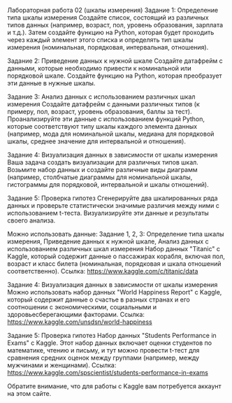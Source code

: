 Лабораторная работа 02 (шкалы измерения)
Задание 1: Определение типа шкалы измерения
Создайте список, состоящий из различных типов данных (например, возраст, пол, уровень образования, зарплата и т.д.). Затем создайте функцию на Python, которая будет проходить через каждый элемент этого списка и определять тип шкалы измерения (номинальная, порядковая, интервальная, отношения).

Задание 2: Приведение данных к нужной шкале
Создайте датафрейм с данными, которые необходимо привести к номинальной или порядковой шкале. Создайте функцию на Python, которая преобразует эти данные в нужные шкалы.

Задание 3: Анализ данных с использованием различных шкал измерения
Создайте датафрейм с данными различных типов (к примеру, пол, возраст, уровень образования, баллы за тест). Проанализируйте эти данные с использованием функций Python, которые соответствуют типу шкалы каждого элемента данных (например, мода для номинальной шкалы, медиана для порядковой шкалы, среднее значение для интервальной и отношения).

Задание 4: Визуализация данных в зависимости от шкалы измерения
Ваша задача создать визуализации для различных типов шкал. Возьмите набор данных и создайте различные виды диаграмм (например, столбчатые диаграммы для номинальной шкалы, гистограммы для порядковой, интервальной и шкалы отношений).

Задание 5: Проверка гипотез
Сгенерируйте два шкалированных ряда данных и проверьте статистически значимые различия между ними с использованием t-теста. Визуализируйте эти данные и результаты своего анализа.

Можно использовать данные:
Задание 1, 2, 3: Определение типа шкалы измерения, Приведение данных к нужной шкале, Анализ данных с использованием различных шкал измерения
Набор данных "Titanic" с Kaggle, который содержит данные о пассажирах корабля, включая пол, возраст и класс билета (номинальная, порядковая и шкала отношений соответственно). 
Ссылка: https://www.kaggle.com/c/titanic/data

Задание 4: Визуализация данных в зависимости от шкалы измерения
Можно использовать набор данных "World Happiness Report" с Kaggle, который содержит данные о счастье в разных странах и его соотношении с экономическими, социальными и здоровьесберегающими факторами.
Ссылка: https://www.kaggle.com/unsdsn/world-happiness

Задание 5: Проверка гипотез
Набор данных "Students Performance in Exams" с Kaggle. Этот набор данных включает оценки студентов по математике, чтению и письму, и тут можно провести t-тест для сравнения средних оценок между группами (например, между мужчинами и женщинами).
Ссылка: https://www.kaggle.com/spscientist/students-performance-in-exams

Обратите внимание, что для работы с Kaggle вам потребуется аккаунт на этом сайте.
